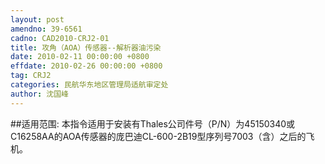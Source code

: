 ```yaml
---
layout: post
amendno: 39-6561
cadno: CAD2010-CRJ2-01
title: 攻角（AOA）传感器--解析器油污染
date: 2010-02-11 00:00:00 +0800
effdate: 2010-02-26 00:00:00 +0800
tag: CRJ2
categories: 民航华东地区管理局适航审定处
author: 沈国峰
---
```


##适用范围:
本指令适用于安装有Thales公司件号（P/N）为45150340或 C16258AA的AOA传感器的庞巴迪CL-600-2B19型序列号7003（含）之后的飞机。

